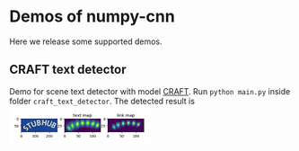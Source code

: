# Demos of numpy-cnn
Here we release some supported demos.

## CRAFT text detector
Demo for scene text detector with model [CRAFT](https://github.com/clovaai/CRAFT-pytorch).
Run ```python main.py``` inside folder ```craft_text_detector```.
The detected result is 
![](https://raw.githubusercontent.com/Image-Py/cnnumpy/master/demo/craft_text_detector/rst.png)
